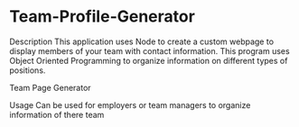 # Team-Profile-Generator
Description
This application uses Node to create a custom webpage to display members of your team with contact information. This program uses Object Oriented Programming to organize information on different types of positions.

Team Page Generator


Usage
Can be used for employers or team managers to organize information of there team